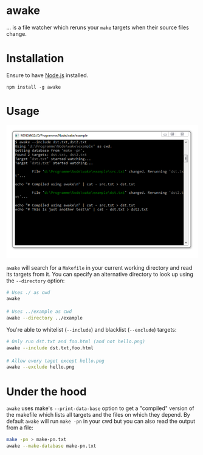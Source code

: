 awake
=====

... is a file watcher which reruns your `make` targets when their source files change.

Installation
=====

Ensure to have [Node.js](http://www.nodejs.org) installed.

```
npm install -g awake
```

Usage
=====

![awake example](example/awake.png)

`awake` will search for a `Makefile` in your current working directory and read its targets from it.
You can specify an alternative directory to look up using the `--directory` option:

```bash
# Uses ./ as cwd
awake

# Uses ../example as cwd
awake --directory ../example
```

You're able to whitelist (`--include`) and blacklist (`--exclude`) targets:

```bash
# Only run dst.txt and foo.html (and not hello.png)
awake --include dst.txt,foo.html

# Allow every taget except hello.png
awake --exclude hello.png
```

Under the hood
=====

`awake` uses make's `--print-data-base` option to get a "compiled" version of the makefile which lists all targets and the files on which they depend.
By default `awake` will run `make -pn` in your cwd but you can also read the output from a file:
```bash
make -pn > make-pn.txt
awake --make-database make-pn.txt
```
